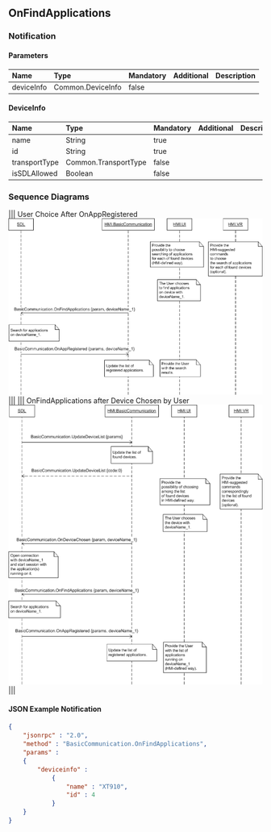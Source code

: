 ## OnFindApplications


### Notification

#### Parameters

|Name|Type|Mandatory|Additional|Description|
|:---|:---|:--------|:---------|:----------|
|deviceInfo|Common.DeviceInfo|false|||

#### DeviceInfo

|Name|Type|Mandatory|Additional|Description|
|:---|:---|:--------|:---------|:----------|
|name|String|true|||
|id|String|true|||
|transportType|Common.TransportType|false|||
|isSDLAllowed|Boolean|false|||

### Sequence Diagrams
|||
User Choice After OnAppRegistered
![OnFindApplications](./assets/OnFindApplications.png)
|||
|||
OnFindApplications after Device Chosen by User
![OnFindApplications](./assets/OnFindApplicationsDeviceChosen.png)
|||

#### JSON Example Notification
```json
{
	"jsonrpc" : "2.0",
	"method" : "BasicCommunication.OnFindApplications",
	"params" :
	{
		"deviceinfo" :
			{
				"name" : "XT910",
				"id" : 4
			}
	}
}
```
